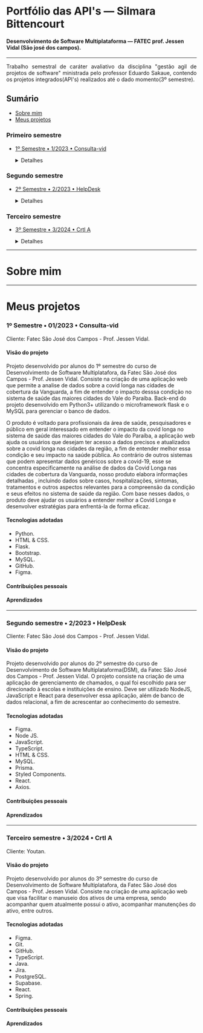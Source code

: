 # Portfólio das API's — Silmara Bittencourt
<h4>Desenvolvimento de Software Multiplataforma — FATEC prof. Jessen Vidal (São josé dos campos).</h4> 

---


<p align="justify">Trabalho semestral de caráter avaliativo da disciplina "gestão agil de projetos de software" ministrada pelo professor Eduardo Sakaue, contendo os projetos integrados(API's) realizados até o dado momento(3º semestre).</p>

## Sumário

- [Sobre mim](#sobre-mim)
- [Meus projetos](#meus-projetos)

### Primeiro semestre

- [1º Semestre • 1/2023 • Consulta-vid](#1º-semestre--12023--consulta-vid)
  <details>
    <summary>Detalhes</summary>
  
    - [Visão do projeto](#visão-do-projeto)
    - [Tecnologias adotadas](#tecnologias-adotadas)
    - [Contribuições pessoais](#contribuições-pessoais)
    - [Aprendizados](#aprendizados)
  </details>

### Segundo semestre

- [2º Semestre • 2/2023 • HelpDesk](#2º-semestre--22023--helpdesk)
  <details>
    <summary>Detalhes</summary>
  
    - [Visão do projeto](#visão-do-projeto)
    - [Tecnologias adotadas](#tecnologias-adotadas)
    - [Contribuições pessoais](#contribuições-pessoais)
    - [Aprendizados](#aprendizados)
  </details>

### Terceiro semestre

- [3º Semestre • 3/2024 • Crtl A](#3º-semestre--32024--crtl-a)
  <details>
    <summary>Detalhes</summary>
  
    - [Visão do projeto](#visão-do-projeto)
    - [Tecnologias adotadas](#tecnologias-adotadas)
    - [Contribuições pessoais](#contribuições-pessoais)
    - [Aprendizados](#aprendizados)
  </details>

---

# Sobre mim

---

# Meus projetos



### 1º Semestre • 01/2023 • Consulta-vid

Cliente: Fatec São José dos Campos - Prof. Jessen Vidal.

#### Visão do projeto

<p>Projeto desenvolvido por alunos do 1º semestre do curso de Desenvolvimento de Software Multiplatafora, da Fatec São José dos Campos - Prof. Jessen Vidal.
Consiste na criação de uma aplicação web que permite a analise de dados sobre a covid longa nas cidades de cobertura da Vanguarda, a fim de entender o impacto desssa condição no sistema de saúde das maiores cidades do Vale do Paraíba.
Back-end do projeto desenvolvido em Python3+ utilizando o microframework flask e o MySQL para gerenciar o banco de dados.</p>
<p>O produto é voltado para profissionais da área de saúde, pesquisadores e público em geral interessado em entender o impacto da covid longa no sistema de saúde das maiores cidades do Vale do Paraíba, a aplicação web ajuda os usuários que desejam ter acesso a dados precisos e atualizados sobre a covid longa nas cidades da região, a fim de entender melhor essa condição e seu impacto na saúde pública. Ao contrário de outros sistemas que podem apresentar dados genéricos sobre a covid-19, esse se concentra especificamente na análise de dados da Covid Longa nas cidades de cobertura da Vanguarda, nosso produto elabora informações detalhadas , incluindo dados sobre casos, hospitalizações, sintomas, tratamentos e outros aspectos relevantes para a compreensão da condição e seus efeitos no sistema de saúde da região. Com base nesses dados, o produto deve ajudar os usuários a entender melhor a Covid Longa e desenvolver estratégias para enfrentá-la de forma eficaz.
</p>

#### Tecnologias adotadas

- Python.
- HTML & CSS.
- Flask.
- Bootstrap.
- MySQL.
- GitHub.
- Figma.


#### Contribuições pessoais



#### Aprendizados



---

### Segundo semestre • 2/2023 • HelpDesk

Cliente: Fatec São José dos Campos - Prof. Jessen Vidal.

#### Visão do projeto

<p>Projeto desenvolvido por alunos do 2º semestre do curso de Desenvolvimento de Software Multiplataforma(DSM), da Fatec São José dos Campos - Prof. Jessen Vidal.
O projeto consiste na criação de uma aplicação de gerenciamento de chamados, o qual foi escolhido para ser direcionado à escolas e instituições de ensino. Deve ser utilizado NodeJS, JavaScript e React para desenvolver essa aplicação, além de banco de dados relacional, a fim de acrescentar ao conhecimento do semestre.</p>

#### Tecnologias adotadas

- Figma.
- Node JS.
- JavaScript.
- TypeScript.
- HTML & CSS.
- MySQL.
- Prisma.
- Styled Components.
- React.
- Axios.


#### Contribuições pessoais



#### Aprendizados


---

### Terceiro semestre • 3/2024 • Crtl A

Cliente: Youtan.

#### Visão do projeto

<p>Projeto desenvolvido por alunos do 3º semestre do curso de Desenvolvimento de Software Multiplatafora, da Fatec São José dos Campos - Prof. Jessen Vidal.
Consiste na criação de uma aplicação web que visa facilitar o manuseio dos ativos de uma empresa, sendo acompanhar quem atualmente possui o ativo, acompanhar manutenções do ativo, entre outros.</p>

#### Tecnologias adotadas

- Figma.
- Git.
- GitHub.
- TypeScript.
- Java.
- Jira.
- PostgreSQL.
- Supabase.
- React.
- Spring.

#### Contribuições pessoais



#### Aprendizados


